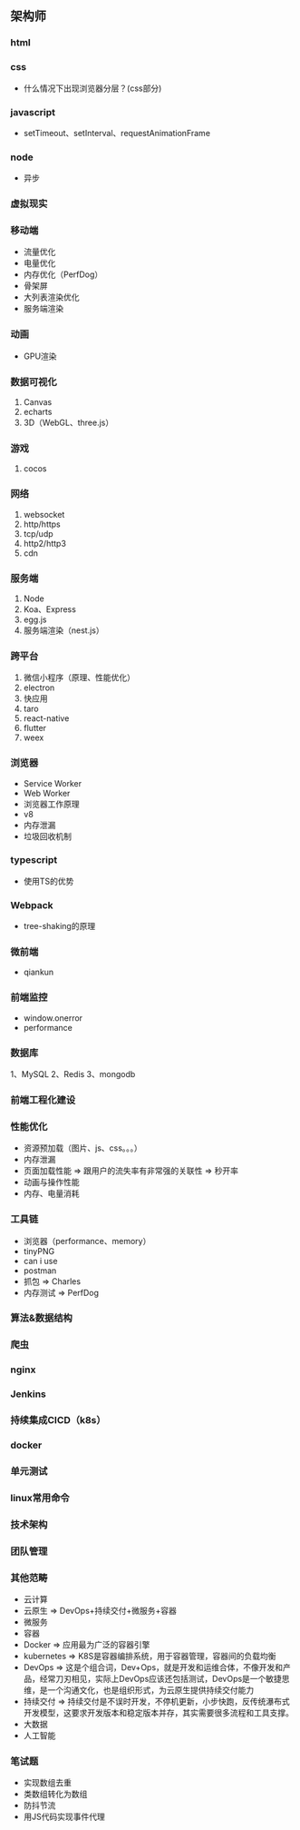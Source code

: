 ## 架构师

### html


### css

* 什么情况下出现浏览器分层？(css部分)

### javascript

* setTimeout、setInterval、requestAnimationFrame

### node

* 异步

### 虚拟现实

### 移动端

* 流量优化
* 电量优化
* 内存优化（PerfDog）
* 骨架屏
* 大列表渲染优化
* 服务端渲染

### 动画

* GPU渲染

### 数据可视化

1. Canvas
2. echarts
3. 3D（WebGL、three.js）

### 游戏

1. cocos

### 网络

1. websocket
2. http/https
3. tcp/udp
4. http2/http3
5. cdn

### 服务端

1. Node
2. Koa、Express
3. egg.js
4. 服务端渲染（nest.js）

### 跨平台

1. 微信小程序（原理、性能优化）
2. electron
3. 快应用
4. taro
5. react-native
6. flutter
7. weex

### 浏览器

* Service Worker
* Web Worker
* 浏览器工作原理
* v8
* 内存泄漏
* 垃圾回收机制

### typescript

* 使用TS的优势

### Webpack

* tree-shaking的原理

### 微前端

* qiankun

### 前端监控

* window.onerror
* performance

### 数据库

1、MySQL
2、Redis
3、mongodb

### 前端工程化建设

### 性能优化

* 资源预加载（图片、js、css。。。）
* 内存泄漏
* 页面加载性能 => 跟用户的流失率有非常强的关联性 => 秒开率
* 动画与操作性能
* 内存、电量消耗

### 工具链

* 浏览器（performance、memory）
* tinyPNG
* can i use
* postman
* 抓包 => Charles
* 内存测试 => PerfDog

### 算法&数据结构

### 爬虫

### nginx

### Jenkins

### 持续集成CICD（k8s）

### docker

### 单元测试

### linux常用命令

### 技术架构

### 团队管理

### 其他范畴

* 云计算
* 云原生 => DevOps+持续交付+微服务+容器
* 微服务
* 容器
* Docker => 应用最为广泛的容器引擎
* kubernetes => K8S是容器编排系统，用于容器管理，容器间的负载均衡
* DevOps => 这是个组合词，Dev+Ops，就是开发和运维合体，不像开发和产品，经常刀刃相见，实际上DevOps应该还包括测试，DevOps是一个敏捷思维，是一个沟通文化，也是组织形式，为云原生提供持续交付能力
* 持续交付 => 持续交付是不误时开发，不停机更新，小步快跑，反传统瀑布式开发模型，这要求开发版本和稳定版本并存，其实需要很多流程和工具支撑。
* 大数据
* 人工智能

### 笔试题

* 实现数组去重
* 类数组转化为数组
* 防抖节流
* 用JS代码实现事件代理

